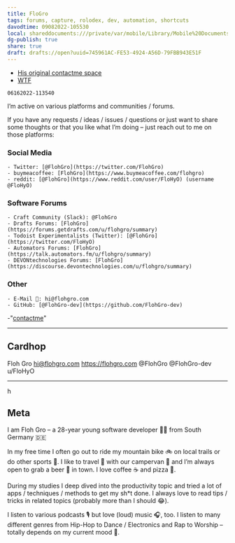 ```yaml
---
title: FloGro
tags: forums, capture, rolodex, dev, automation, shortcuts
davodtime: 09082022-105530
local: shareddocuments:///private/var/mobile/Library/Mobile%20Documents/iCloud~md~obsidian/Documents/OBSHIDDIAN/drafts/745961AC-FE53-4924-A56D-79FBB943E51F.md
dg-publish: true
share: true
draft: drafts://open?uuid=745961AC-FE53-4924-A56D-79FBB943E51F
---
```


- [His original contactme space](https://flohgro.com/contactme/)
- [WTF](https://davidblue.wtf/drafts/745961AC-FE53-4924-A56D-79FBB943E51F.html)

`06162022-113540`

I’m active on various platforms and communities / forums.

If you have any requests / ideas / issues / questions or just want to share some thoughts or that you like what I’m doing – just reach out to me on those platforms:

### Social Media
    - Twitter: [@FlohGro](https://twitter.com/FlohGro)
    - buymeacoffee: [FlohGro](https://www.buymeacoffee.com/flohgro)
    - reddit: [@FlohGro](https://www.reddit.com/user/FloHyO) (username @FloHyO)
  
### **Software Forums**
    - Craft Community (Slack): @FlohGro
    - Drafts Forums: [FlohGro](https://forums.getdrafts.com/u/flohgro/summary)
    - Todoist Experimentalists (Twitter): [@FlohGro](https://twitter.com/FloHyO)
    - Automators Forums: [FlohGro](https://talk.automators.fm/u/flohgro/summary)
    - DEVONtechnologies Forums: [FlohGro](https://discourse.devontechnologies.com/u/flohgro/summary)

### **Other** 
    - E-Mail 📧: hi@flohgro.com
    - GitHub: [@FlohGro-dev](https://github.com/FlohGro-dev)
-"[contactme](https://flohgro.com/contactme/)"

---

## Cardhop

Floh Gro
hi@flohgro.com
https://flohgro.com
@FlohGro
@FlohGro-dev
u/FloHyO

---
h
## Meta

I am Floh Gro – a 28-year young software developer 👨‍💻 from South Germany 🇩🇪

In my free time I often go out to ride my mountain bike 🚲️ on local trails or do other sports 🏅. I like to travel 🧳 with our campervan 🚐 and I’m always open to grab a beer 🍺 in town. I love coffee ☕️ and pizza 🍕. 

During my studies I deep dived into the productivity topic and tried a lot of apps / techniques / methods to get my sh*t done. I always love to read tips / tricks in related topics (probably more than I should 😂).

I listen to various podcasts 🎙️ but love (loud) music 🎧️, too. I listen to many different genres from Hip-Hop to Dance / Electronics and Rap to Worship – totally depends on my current mood 🍄.